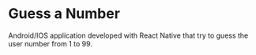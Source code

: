 # Guess a Number
Android/IOS application developed with React Native that try to guess the user number from 1 to 99.
